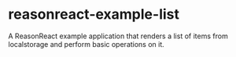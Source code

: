 # reasonreact-example-list
A ReasonReact example application that renders a list of items from localstorage and perform basic operations on it.
